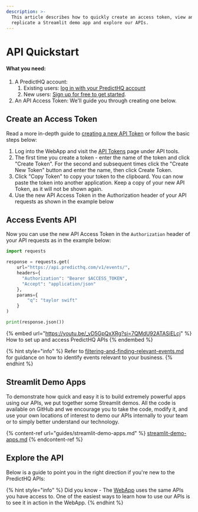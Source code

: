 ```yaml
---
description: >-
  This article describes how to quickly create an access token, view and
  replicate a Streamlit demo app and explore our APIs.
---
```


# API Quickstart

#### What you need:

1. A PredictHQ account:
   1. Existing users: [log in with your PredictHQ account](https://control.predicthq.com/)
   2. New users: [Sign up for free to get started](https://signup.predicthq.com/).
2. An API Access Token: We'll guide you through creating one below.

## Create an Access Token

Read a more in-depth guide to [creating a new API Token](broken-reference) or follow the basic steps below:

1. Log into the WebApp and visit the [API Tokens](https://control.predicthq.com/tokens) page under API tools.
2. The first time you create a token - enter the name of the token and click "Create Token". For the second and subsequent times click the "Create New Token" button and enter the name, then click Create Token.
3. Click "Copy Token" to copy your token to the clipboard. You can now paste the token into another application. Keep a copy of your new API Token, as it will not be shown again.
4. Use the new API Access Token in the Authorization header of your API requests as shown in the example below

## Access Events API

Now you can use the new API Access Token in the `Authorization` header of your API requests as in the example below:

```python
import requests

response = requests.get(
    url="https://api.predicthq.com/v1/events/",
    headers={
      "Authorization": "Bearer $ACCESS_TOKEN",
      "Accept": "application/json"
    },
    params={
        "q": "taylor swift"
    }
)

print(response.json())
```

{% embed url="https://youtu.be/_vD5GpQxXRg?si=7QMdU92ATASiELcj" %}
How to set up and access PredictHQ APIs
{% endembed %}

{% hint style="info" %}
Refer to [filtering-and-finding-relevant-events.md](guides/tutorials/filtering-and-finding-relevant-events.md "mention") for guidance on how to identify events relevant to your business.
{% endhint %}

## Streamlit Demo Apps

To demonstrate how quick and easy it is to build extremely powerful apps using our APIs, we put together some Streamlit demos. All the code is available on GitHub and we encourage you to take the code, modify it, and use your own locations of interest to demo our APIs internally to your team or to simply better understand our technology.

{% content-ref url="guides/streamlit-demo-apps.md" %}
[streamlit-demo-apps.md](guides/streamlit-demo-apps.md)
{% endcontent-ref %}

## Explore the API

Below is a guide to point you in the right direction if you're new to the PredictHQ APIs:

{% hint style="info" %}
Did you know - The [WebApp](https://control.predicthq.com/) uses the same APIs you have access to. One of the easiest ways to learn how to use our APIs is to see it in action in the WebApp.
{% endhint %}
